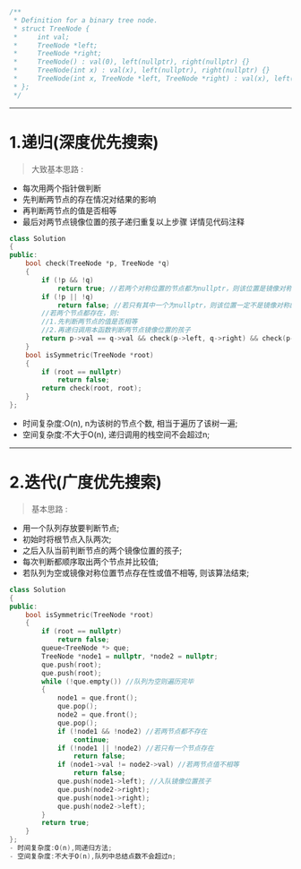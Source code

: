 ```C++
/**
 * Definition for a binary tree node.
 * struct TreeNode {
 *     int val;
 *     TreeNode *left;
 *     TreeNode *right;
 *     TreeNode() : val(0), left(nullptr), right(nullptr) {}
 *     TreeNode(int x) : val(x), left(nullptr), right(nullptr) {}
 *     TreeNode(int x, TreeNode *left, TreeNode *right) : val(x), left(left), right(right) {}
 * };
 */
```
***
# 1.递归(深度优先搜索)
> 大致基本思路 : 
- 每次用两个指针做判断 
- 先判断两节点的存在情况对结果的影响 
- 再判断两节点的值是否相等 
-  最后对两节点镜像位置的孩子递归重复以上步骤 详情见代码注释 
```C++
class Solution
{
public:
    bool check(TreeNode *p, TreeNode *q)
    {
        if (!p && !q)
            return true; //若两个对称位置的节点都为nullptr，则该位置是镜像对称的
        if (!p || !q)
            return false; //若只有其中一个为nullptr，则该位置一定不是镜像对称的
        //若两个节点都存在，则:
        //1.先判断两节点的值是否相等
        //2.再递归调用本函数判断两节点镜像位置的孩子
        return p->val == q->val && check(p->left, q->right) && check(p->right, q->left);
    }
    bool isSymmetric(TreeNode *root)
    {
        if (root == nullptr)
            return false;
        return check(root, root);
    }
};
```
- 时间复杂度:O(n), n为该树的节点个数, 相当于遍历了该树一遍;
- 空间复杂度:不大于O(n), 递归调用的栈空间不会超过n;

***

# 2.迭代(广度优先搜索)
> 基本思路 : 
- 用一个队列存放要判断节点;
- 初始时将根节点入队两次;
- 之后入队当前判断节点的两个镜像位置的孩子;
- 每次判断都顺序取出两个节点并比较值;
- 若队列为空或镜像对称位置节点存在性或值不相等, 则该算法结束;

```C++
class Solution
{
public:
    bool isSymmetric(TreeNode *root)
    {
        if (root == nullptr)
            return false;
        queue<TreeNode *> que;
        TreeNode *node1 = nullptr, *node2 = nullptr;
        que.push(root);
        que.push(root);
        while (!que.empty()) //队列为空则遍历完毕
        {
            node1 = que.front();
            que.pop();
            node2 = que.front();
            que.pop();
            if (!node1 && !node2) //若两节点都不存在
                continue;
            if (!node1 || !node2) //若只有一个节点存在
                return false;
            if (node1->val != node2->val) //若两节点值不相等
                return false;
            que.push(node1->left); //入队镜像位置孩子
            que.push(node2->right);
            que.push(node1->right);
            que.push(node2->left);
        }
        return true;
    }
};
- 时间复杂度:O(n),同递归方法;
- 空间复杂度:不大于O(n),队列中总结点数不会超过n;
